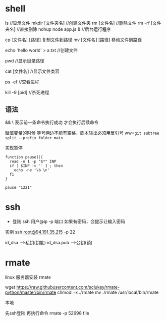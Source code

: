 # shell

ls //显示文件
mkdir [文件夹名] //创建文件夹
rm [文件名] //删除文件
rm -rf [文件夹名] //直接删除
nohup node app.js & //后台运行程序

cp [文件名] [路径] 复制文件到路径
mv [文件名] [路径] 移动文件到路径

echo 'hello world' > a.txt //创建文件

pwd //显示目录路径

cat [文件名] //显示文件类容

ps -ef //查看进程

kill -9 [pid] //杀死进程


## 语法

&& \ 表示前一条命令执行成功 才会执行后续命令


赋值变量的时候 等号两边不能有空格，脚本输出必须用反引号
ww=`git subtree split --prefix folder main`

实现暂停
```shell
function pause(){
  read -n 1 -p "$*" INP
  if [ $INP != '' ] ; then
    echo -ne '\b \n'
  fi
}

pause "1221"
```



# ssh

* 登陆
ssh 用户@ip -p 端口
如果有密码，会提示让输入密码

实例
ssh root@94.191.35.215 -p 22

id_dsa         -->私钥(钥匙)
id_dsa.pub     -->公钥(锁)

# rmate

linux 服务器安装 rmate

wget https://raw.githubusercontent.com/sclukey/rmate-python/master/bin/rmate
chmod +x ./rmate
mv ./rmate /usr/local/bin/rmate

本地

先ssh登陆
再执行命令
rmate -p 52698 file